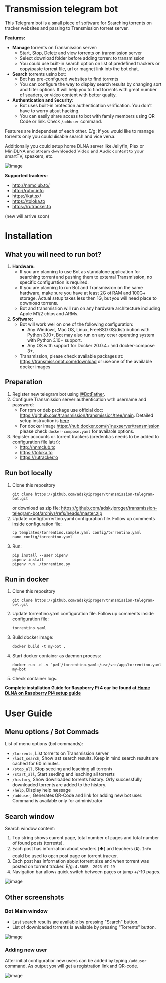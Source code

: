 # Transmission telegram bot


This Telegram bot is a small piece of software for Searching torrents on tracker websites and passing to Transmission torrent server.

**Features:**

- **Manage** torrents on Transmission server:
  - Start, Stop, Delete and view torrents on transmission server
  - Select download folder before adding torrent to transmission
  - You could use built-in search option on list of predefined trackers or copy/paste torrent file, url or magnet link into the bot chat.
- **Search** torrents using bot:
  - Bot has pre-configured websites to find torrents
  - You can configure the way to display search results by changing sort and filter options. It will help you to find torrents with great number of seaders, or video content with better quality.
- **Authentication and Security**:
  - Bot uses built-in protection authentication verification. You don't have to worry about hacking.
  - You can easily share access to bot with family members using QR Code or link. Check `/adduser` command.

Features are independent of each other. E/g: If you would like to manage torrents only you could disable search and vice versa.

Additionally you could setup home DLNA server like Jellyfin, Plex or MiniDLNA and stream downloaded Video and Audio content to your smartTV, speakers, etc.

![image](doc/images/network-diagram.jpg)


**Supported trackers:**
* http://nnmclub.to/
* http://rutor.info 
* https://kat.sx/
* https://toloka.to
* https://rutracker.to

(new will arrive soon)

# Installation

## What you will need to run bot?
1. **Hardware:**
   - If you are planning to use Bot as standalone application for searching torrent and pushing them to external Transmission, no specific configuration is required.
   - If you are planning to run Bot and Transmission on the same hardware, make sure you have at least 2G of RAM and 100G+ storage. Actual setup takes less then 1G, but you will need place to download torrents.
   - Bot and transmission will run on any hardware architecture including Apple M1/2 chips and ARMs.
2. **Software:** 
   - Bot will work well on one of the following configuration:
      - Any Windows, Mac OS, Linux, FreeBSD OS/distribution with Python 3.10+. Bot may also run on any other operating system with Python 3.10+ support.
      - Any OS with support for Docker 20.0.4+ and docker-compose 3+.
   - Transmission, please check available packages at: https://transmissionbt.com/download or use one of the available docker images
   
   

## Preparation
1. Register new telegram bot using [@BotFather](https://t.me/botfather).
2. Configure Transmission server authentication with username and password:
   - For rpm or deb package use official doc: https://github.com/transmission/transmission/tree/main. Detailed setup instruction is [here](doc/Transmission-setup.md)
   - For docker image https://hub.docker.com/r/linuxserver/transmission please check `docker-compose.yaml` for available options.
3. Register accounts on torrent trackers (credentials needs to be added to configuration file later):
   * http://nnmclub.to
   * https://toloka.to
   * https://rutracker.to

## Run bot locally

1. Clone this repository
   ```
   git clone https://github.com/adskyiproger/transmission-telegram-bot.git
   ```
   or download as zip file: https://github.com/adskyiproger/transmission-telegram-bot/archive/refs/heads/master.zip
2. Update config/torrentino.yaml configuration file. Follow up comments inside configuration file:
   ```
   cp templates/torrentino.sample.yaml config/torrentino.yaml
   nano config/torrentino.yaml
   ```
3. Run:
   ```
   pip install --user pipenv
   pipenv install
   pipenv run ./torrentino.py
   ```

## Run in docker

1. Clone this repository
   ```
   git clone https://github.com/adskyiproger/transmission-telegram-bot.git
   ```
2. Update torrentino.yaml configuration file. Follow up comments inside configuration file:
   ```
   torrentino.yaml
   ```

3. Build docker image:
   ```
   docker build -t my-bot . 
   ```
4. Start docker container as daemon process:
   ```
   docker run -d -v `pwd`/torrentino.yaml:/usr/src/app/torrentino.yaml my-bot
   ```
5. Check container logs.


**Complete installation Guide for Raspberry Pi 4 can be found at [Home DLNA on Raspberry Pi4 setup guide](doc/Home-DNLA-setup.md)**


# User Guide

## Menu options / Bot Commads

List of menu options (bot commands):

- `/torrents`, List torrents on Transmission server
- `/last_search`, Show last search results. Keep in mind search results are cached for 60 minutes.
- `/stop_all`, Stop seeding and leaching all torrents
- `/start_all`, Start seeding and leaching all torrents
- `/history`, Show downloaded torrents history. Only successfully downloaded torrents are added to the history.
- `/help`, Display help message
- `/adduser`, Generates QR-Code and link for adding new bot user. Command is available only for administrator

## Search window

Search window content:

1. Top string shows current page, total number of pages and total number of found posts (torrents).
2. Each post has information about seaders (⬆️) and leachers (⬇️). `Info` could be used to open post page on torrent tracker.
3. Each post has information about torrent size and when torrent was posted on torrent tracker. E/g: `4.56GB  2023-07-29`
4. Navigation bar allows quick switch between pages or jump +/-10 pages.

![image](doc/images/search-window.png)



## Other screenshots

### Bot Main window
- Last search results are available by pressing "Search" button.
- List of downloaded torrents is available by pressing "Torrents" button.

![image](doc/images/screen-0.png)

### Adding new user

After initial configuration new users can be added by typing `/adduser` command. As output you will get a registration link and QR-code.

![image](doc/images/screen-1.png)
